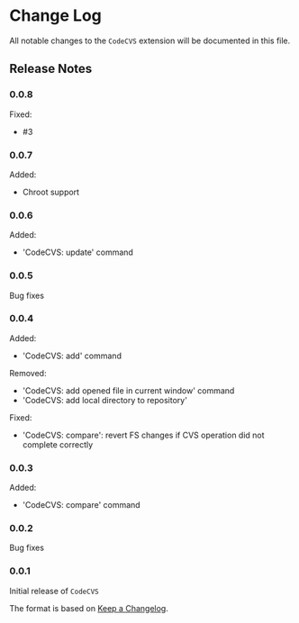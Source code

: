 # Change Log

All notable changes to the `CodeCVS` extension will be documented in this file.

## Release Notes

### 0.0.8

Fixed:
* #3

### 0.0.7

Added:
* Chroot support

### 0.0.6

Added:
* 'CodeCVS: update' command

### 0.0.5

Bug fixes

### 0.0.4

Added:
* 'CodeCVS: add' command

Removed:
* 'CodeCVS: add opened file in current window' command
* 'CodeCVS: add local directory to repository'

Fixed:
* 'CodeCVS: compare': revert FS changes if CVS operation did not complete correctly

### 0.0.3

Added:
* 'CodeCVS: compare' command

### 0.0.2

Bug fixes

### 0.0.1

Initial release of `CodeCVS`

The format is based on [Keep a Changelog](http://keepachangelog.com/).